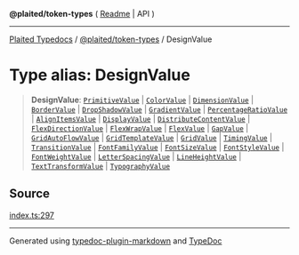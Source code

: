 **@plaited/token-types** ( [Readme](../README.md) \| API )

***

[Plaited Typedocs](../../../modules.md) / [@plaited/token-types](../modules.md) / DesignValue

# Type alias: DesignValue

> **DesignValue**: [`PrimitiveValue`](PrimitiveValue.md) \| [`ColorValue`](ColorValue.md) \| [`DimensionValue`](DimensionValue.md) \| [`BorderValue`](BorderValue.md) \| [`DropShadowValue`](DropShadowValue.md) \| [`GradientValue`](GradientValue.md) \| [`PercentageRatioValue`](PercentageRatioValue.md) \| [`AlignItemsValue`](AlignItemsValue.md) \| [`DisplayValue`](DisplayValue.md) \| [`DistributeContentValue`](DistributeContentValue.md) \| [`FlexDirectionValue`](FlexDirectionValue.md) \| [`FlexWrapValue`](FlexWrapValue.md) \| [`FlexValue`](FlexValue.md) \| [`GapValue`](GapValue.md) \| [`GridAutoFlowValue`](GridAutoFlowValue.md) \| [`GridTemplateValue`](GridTemplateValue.md) \| [`GridValue`](GridValue.md) \| [`TimingValue`](TimingValue.md) \| [`TransitionValue`](TransitionValue.md) \| [`FontFamilyValue`](FontFamilyValue.md) \| [`FontSizeValue`](FontSizeValue.md) \| [`FontStyleValue`](FontStyleValue.md) \| [`FontWeightValue`](FontWeightValue.md) \| [`LetterSpacingValue`](LetterSpacingValue.md) \| [`LineHeightValue`](LineHeightValue.md) \| [`TextTransformValue`](TextTransformValue.md) \| [`TypographyValue`](TypographyValue.md)

## Source

[index.ts:297](https://github.com/plaited/plaited/blob/95d1a1b/libs/token-types/src/index.ts#L297)

***

Generated using [typedoc-plugin-markdown](https://www.npmjs.com/package/typedoc-plugin-markdown) and [TypeDoc](https://typedoc.org/)
